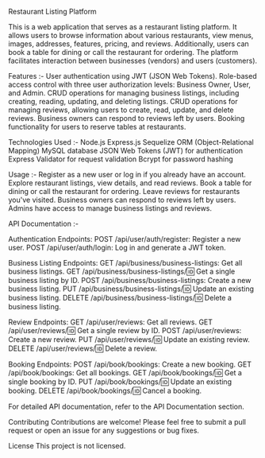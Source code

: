 Restaurant Listing Platform

This is a web application that serves as a restaurant listing platform. It allows users to browse information about various restaurants, view menus, images, addresses, features, pricing, and reviews. Additionally, users can book a table for dining or call the restaurant for ordering. The platform facilitates interaction between businesses (vendors) and users (customers).


Features :-
User authentication using JWT (JSON Web Tokens).
Role-based access control with three user authorization levels: Business Owner, User, and Admin.
CRUD operations for managing business listings, including creating, reading, updating, and deleting listings.
CRUD operations for managing reviews, allowing users to create, read, update, and delete reviews.
Business owners can respond to reviews left by users.
Booking functionality for users to reserve tables at restaurants.


Technologies Used :-
Node.js
Express.js
Sequelize ORM (Object-Relational Mapping)
MySQL database
JSON Web Tokens (JWT) for authentication
Express Validator for request validation
Bcrypt for password hashing


Usage :- 
Register as a new user or log in if you already have an account.
Explore restaurant listings, view details, and read reviews.
Book a table for dining or call the restaurant for ordering.
Leave reviews for restaurants you've visited.
Business owners can respond to reviews left by users.
Admins have access to manage business listings and reviews.


API Documentation :-

Authentication Endpoints:
POST /api/user/auth/register: Register a new user.
POST /api/user/auth/login: Log in and generate a JWT token.

Business Listing Endpoints:
GET /api/business/business-listings: Get all business listings.
GET /api/business/business-listings/:id: Get a single business listing by ID.
POST /api/business/business-listings: Create a new business listing.
PUT /api/business/business-listings/:id: Update an existing business listing.
DELETE /api/business/business-listings/:id: Delete a business listing.

Review Endpoints:
GET /api/user/reviews: Get all reviews.
GET /api/user/reviews/:id: Get a single review by ID.
POST /api/user/reviews: Create a new review.
PUT /api/user/reviews/:id: Update an existing review.
DELETE /api/user/reviews/:id: Delete a review.

Booking Endpoints:
POST /api/book/bookings: Create a new booking.
GET /api/book/bookings: Get all bookings.
GET /api/book/bookings/:id: Get a single booking by ID.
PUT /api/book/bookings/:id: Update an existing booking.
DELETE /api/book/bookings/:id: Cancel a booking.

For detailed API documentation, refer to the API Documentation section.

Contributing
Contributions are welcome! Please feel free to submit a pull request or open an issue for any suggestions or bug fixes.

License
This project is not licensed.
